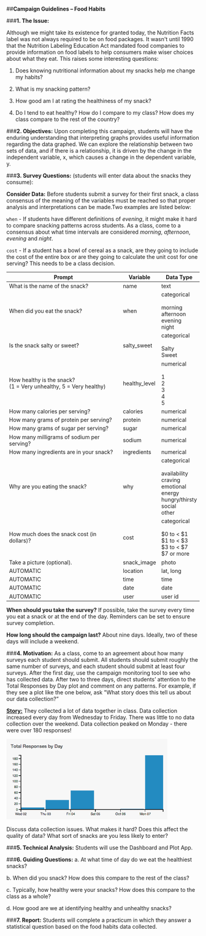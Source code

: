 ##**Campaign Guidelines – Food Habits**

###**1. The Issue:**

Although we might take its existence for granted today, the Nutrition Facts label was not always required to be on food packages. It wasn't until 1990 that the Nutrition Labeling Education Act mandated food companies to provide information on food labels to help consumers make wiser choices about what they eat. This raises some interesting questions:

1) Does knowing nutritional information about my snacks help me change my habits?

2) What is my snacking pattern?

3) How good am I at rating the healthiness of my snack?

4) Do I tend to eat healthy? How do I compare to my class? How does my class compare to the rest
    of the country?

###**2. Objectives:**
Upon completing this campaign, students will have the enduring understanding that interpreting
graphs provides useful information regarding the data graphed. We can explore the relationship
between two sets of data, and if there is a relationship, it is driven by the change in the independent
variable, x, which causes a change in the dependent variable, y.

###**3. Survey Questions:** (students will enter data about the snacks they consume):

**Consider Data:** Before students submit a survey for their first snack, a class consensus of the meaning of the variables must be reached so that proper analysis and interpretations can be made.Two examples are listed below:

`when` - If students have different definitions of <i>evening</i>, it might make it hard to compare snacking patterns across students. As a class, come to a consensus about what time intervals are considered <i>morning</i>, <i>afternoon</i>, <i>evening</i> and <i>night</i>. 

`cost` - If a student has a bowl of cereal as a snack, are they going to include the cost of the entire box or are they going to calculate the unit cost for one serving? This needs to be a class decision.


|**Prompt**|**Variable**|**Data Type**|
|--------|--------|--------|
|What is the name of the snack?|name|text|
|When did you eat the snack?|when|categorical<br> <br>morning<br>afternoon<br>evening<br>night|
|Is the snack salty or sweet?|salty_sweet|categorical<br><br>Salty<br>Sweet|
|How healthy is the snack?<br>(1 = Very unhealthy, 5 = Very healthy)| healthy_level|numerical<br><br>1<br>2<br>3<br>4<br>5|
|How many calories per serving?| calories| numerical|
|How many grams of protein per serving?| protein |numerical|
|How many grams of sugar per serving?| sugar| numerical|
|How many milligrams of sodium per serving?| sodium |numerical|
|How many ingredients are in your snack? |ingredients |numerical|
|Why are you eating the snack?| why| categorical<br><br>availability<br>craving<br>emotional<br>energy<br>hungry/thirsty<br>social<br>other|
|How much does the snack cost (in dollars)? |cost |categorical<br><br> $0 to < $1 <br> $1 to < $3 <br> $3 to < $7 <br> $7 or more|
|Take a picture (optional). |snack_image |photo|
|AUTOMATIC |location |lat, long|
|AUTOMATIC |time |time|
|AUTOMATIC |date |date|
|AUTOMATIC |user |user id|

**When should you take the survey?** If possible, take the survey every time you eat a snack or at the end of the day. Reminders can be set to ensure survey completion.

**How long should the campaign last?** About nine days. Ideally, two of these days will include a weekend.

###**4. Motivation:**
As a class, come to an agreement about how many surveys each student should submit. All students should submit roughly the same number of surveys, and each student should submit at least four surveys. After the first day, use the campaign monitoring tool to see who has collected data. After two to three days, direct students’ attention to the Total Responses by Day plot and comment on any patterns. For example, if they see a plot like the one below, ask "What story does this tell us about our data collection?”

**<u>Story:</u>** They collected a lot of data together in class. Data collection increased every day from
Wednesday to Friday. There was little to no data collection over the weekend. Data collection
peaked on Monday - there were over 180 responses!

<img src="../../img/1c104.png" width="420" />

Discuss data collection issues. What makes it hard? Does this affect the quality of data? What sort
of snacks are you less likely to enter?
    
###**5. Technical Analysis:**
Students will use the Dashboard and Plot App.

###**6. Guiding Questions:**
a. At what time of day do we eat the healthiest snacks?

b. When did you snack? How does this compare to the rest of the class?

c. Typically, how healthy were your snacks? How does this compare to the class as a whole?

d. How good are we at identifying healthy and unhealthy snacks?

###**7. Report:**
Students will complete a practicum in which they answer a statistical question based on the food
habits data collected.